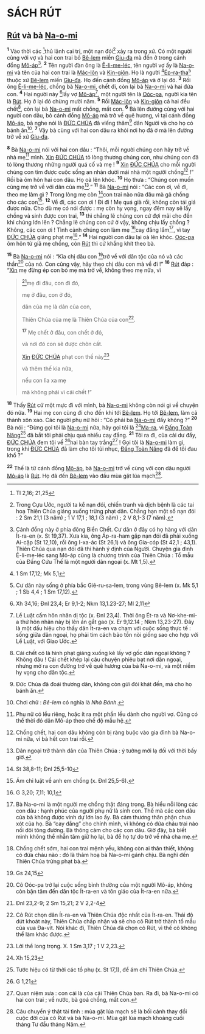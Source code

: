 # SÁCH RÚT

## [Rút]() và bà [Na-o-mi]()

<sup><b>1</b></sup> Vào thời các [^1@-1f443849-2255-4fc6-8143-4a7d1c1c2907]thủ lãnh cai trị, một nạn đói[^1-1f443849-2255-4fc6-8143-4a7d1c1c2907] xảy ra trong xứ. Có một người cùng với vợ và hai con trai bỏ [Bê-lem]() miền [Giu-đa]() mà đến ở trong cánh đồng [Mô-áp]()[^2-1f443849-2255-4fc6-8143-4a7d1c1c2907]. <sup><b>2</b></sup> Tên người đàn ông là [Ê-li-me-léc](), tên người vợ ấy là [Na-o-mi]() và tên của hai con trai là [Mác-lôn]() và [Kin-giôn](). Họ là người [^2@-1f443849-2255-4fc6-8143-4a7d1c1c2907][Ép-ra-tha]()[^3-1f443849-2255-4fc6-8143-4a7d1c1c2907] thuộc xứ [Bê-lem]() miền [Giu-đa](). Họ đến cánh đồng [Mô-áp]() và ở lại đó. <sup><b>3</b></sup> Rồi ông [Ê-li-me-léc](), chồng bà [Na-o-mi](), chết đi, còn lại bà [Na-o-mi]() và hai đứa con. <sup><b>4</b></sup> Hai người này [^3@-1f443849-2255-4fc6-8143-4a7d1c1c2907]lấy vợ [Mô-áp]()[^4-1f443849-2255-4fc6-8143-4a7d1c1c2907], một người tên là [Oóc-pa](), người kia tên là [Rút](). Họ ở lại đó chừng mười năm. <sup><b>5</b></sup> Rồi [Mác-lôn]() và [Kin-giôn]() cả hai đều chết[^5-1f443849-2255-4fc6-8143-4a7d1c1c2907], còn lại bà [Na-o-mi]() mất chồng, mất con. <sup><b>6</b></sup> Bà lên đường cùng với hai người con dâu, bỏ cánh đồng [Mô-áp]() mà trở về quê hương, vì tại cánh đồng [Mô-áp](), bà nghe nói là [ĐỨC CHÚA]() đã viếng thăm[^6-1f443849-2255-4fc6-8143-4a7d1c1c2907] dân Người và cho họ có bánh ăn[^7-1f443849-2255-4fc6-8143-4a7d1c1c2907]. <sup><b>7</b></sup> Vậy bà cùng với hai con dâu ra khỏi nơi họ đã ở mà lên đường trở về xứ [Giu-đa]().

<sup><b>8</b></sup> Bà [Na-o-mi]() nói với hai con dâu : “Thôi, mỗi người chúng con hãy trở về nhà mẹ[^8-1f443849-2255-4fc6-8143-4a7d1c1c2907] mình. [Xin]() [ĐỨC CHÚA]() tỏ lòng thương chúng con, như chúng con đã tỏ lòng thương những người quá cố và mẹ ! <sup><b>9</b></sup> [Xin]() [ĐỨC CHÚA]() cho mỗi người chúng con tìm được cuộc sống an nhàn dưới mái nhà một người chồng[^9-1f443849-2255-4fc6-8143-4a7d1c1c2907] !” Rồi bà ôm hôn hai con dâu. Họ oà lên khóc. <sup><b>10</b></sup> Họ thưa : “Chúng con muốn cùng mẹ trở về với dân của mẹ[^10-1f443849-2255-4fc6-8143-4a7d1c1c2907].” <sup><b>11</b></sup> Bà [Na-o-mi]() nói : “Các con ơi, về đi, theo mẹ làm gì ? Trong lòng mẹ còn [^4@-1f443849-2255-4fc6-8143-4a7d1c1c2907]con trai nào nữa đâu mà gả chồng cho các con[^11-1f443849-2255-4fc6-8143-4a7d1c1c2907]. <sup><b>12</b></sup> Về đi, các con ơi ! Đi đi ! Mẹ quá già rồi, không còn tái giá được nữa. Cho dù mẹ có nói được : mẹ còn hy vọng, ngay đêm nay sẽ lấy chồng và sinh được con trai, <sup><b>13</b></sup> thì chẳng lẽ chúng con cứ đợi mãi cho đến khi chúng lớn lên ? Chẳng lẽ chúng con cứ ở vậy, không chịu lấy chồng ? Không, các con ơi ! Tình cảnh chúng con làm mẹ [^5@-1f443849-2255-4fc6-8143-4a7d1c1c2907]cay đắng lắm[^12-1f443849-2255-4fc6-8143-4a7d1c1c2907], vì tay [ĐỨC CHÚA]() giáng phạt mẹ[^13-1f443849-2255-4fc6-8143-4a7d1c1c2907].” <sup><b>14</b></sup> Hai người con dâu lại oà lên khóc. [Oóc-pa]() ôm hôn từ giã mẹ chồng, còn [Rút]() thì cứ khắng khít theo bà.

<sup><b>15</b></sup> Bà [Na-o-mi]() nói : “Kìa chị dâu con [^6@-1f443849-2255-4fc6-8143-4a7d1c1c2907]trở về với dân tộc của nó và các thần[^14-1f443849-2255-4fc6-8143-4a7d1c1c2907] của nó. Con cũng vậy, hãy theo chị dâu con mà về đi !” <sup><b>16</b></sup> [Rút]() đáp : “[Xin]() mẹ đừng ép con bỏ mẹ mà trở về, không theo mẹ nữa, vì

> [^7@-1f443849-2255-4fc6-8143-4a7d1c1c2907]mẹ đi đâu, con đi đó,
>
> mẹ ở đâu, con ở đó,
>
> dân của mẹ là dân của con,
>
> Thiên Chúa của mẹ là Thiên Chúa của con[^15-1f443849-2255-4fc6-8143-4a7d1c1c2907].
>
> <sup><b>17</b></sup> Mẹ chết ở đâu, con chết ở đó,
>
> và nơi đó con sẽ được chôn cất.
>
> [Xin]() [ĐỨC CHÚA]() phạt con thế này[^16-1f443849-2255-4fc6-8143-4a7d1c1c2907]
>
> và thêm thế kia nữa,
>
> nếu con lìa xa mẹ
>
> mà không phải vì cái chết !”

<sup><b>18</b></sup> Thấy [Rút]() cứ một mực đi với mình, bà [Na-o-mi]() không còn nói gì về chuyện đó nữa. <sup><b>19</b></sup> Hai mẹ con cùng đi cho đến khi tới [Bê-lem](). Họ tới [Bê-lem](), làm cả thành xôn xao. Các người phụ nữ hỏi : “Có phải bà [Na-o-mi]() đấy không ?” <sup><b>20</b></sup> Bà nói : “Đừng gọi tôi là [Na-o-mi]() nữa, hãy gọi tôi là [^8@-1f443849-2255-4fc6-8143-4a7d1c1c2907][Ma-ra](), vì [Đấng Toàn Năng]()[^17-1f443849-2255-4fc6-8143-4a7d1c1c2907] đã bắt tôi phải chịu quá nhiều cay đắng. <sup><b>21</b></sup> Tôi ra đi, của cải dư đầy, [ĐỨC CHÚA]() đem tôi về [^9@-1f443849-2255-4fc6-8143-4a7d1c1c2907]hai bàn tay trắng[^18-1f443849-2255-4fc6-8143-4a7d1c1c2907] ! Gọi tôi là [Na-o-mi]() làm gì, trong khi [ĐỨC CHÚA]() đã làm cho tôi tủi nhục, [Đấng Toàn Năng]() đã để tôi đau khổ ?”

<sup><b>22</b></sup> Thế là từ cánh đồng [Mô-áp](), bà [Na-o-mi]() trở về cùng với con dâu người [Mô-áp]() là [Rút](). Họ đã đến [Bê-lem]() vào đầu mùa gặt lúa mạch[^19-1f443849-2255-4fc6-8143-4a7d1c1c2907].

[^1-1f443849-2255-4fc6-8143-4a7d1c1c2907]: Trong Cựu Ước, người ta kể nạn đói, chiến tranh và dịch bệnh là các tai hoạ Thiên Chúa giáng xuống trừng phạt dân. Chẳng hạn một số nạn đói : 2 Sm 21,1 (3 năm) ; 1 V 17,1 ; 18,1 (3 năm) ; 2 V 8,1-3 (7 năm).

[^2-1f443849-2255-4fc6-8143-4a7d1c1c2907]: Cánh đồng này ở phía đông Biển Chết. Cư dân ở đây có họ hàng với dân Ít-ra-en (x. St 19,37). Xưa kia, ông Áp-ra-ham gặp nạn đói đã phải xuống Ai-cập (St 12,10), rồi ông I-xa-ác (St 26,1) và ông Gia-cóp (St 42,1 ; 43,1). Thiên Chúa qua nạn đói đã thi hành ý định của Người. Chuyện gia đình Ê-li-me-léc sang Mô-áp cũng là chương trình của Thiên Chúa : Tổ mẫu của Đấng Cứu Thế là một người dân ngoại (x. Mt 1,5).

[^3-1f443849-2255-4fc6-8143-4a7d1c1c2907]: Cư dân này sống ở phía bắc Giê-ru-sa-lem, trong vùng Bê-lem (x. Mk 5,1 ; 1 Sb 4,4 ; 1 Sm 17,12).

[^4-1f443849-2255-4fc6-8143-4a7d1c1c2907]: Lề Luật cấm hôn nhân dị tộc (x. Đnl 23,4). Thời ông Ét-ra và Nơ-khe-mi-a thứ hôn nhân này bị lên án gắt gao (x. Er 9,12.14 ; Nkm 13,23-27). Đây là một dấu hiệu cho thấy dân Ít-ra-en va chạm với cuộc sống thực tế : sống giữa dân ngoại, họ phải tìm cách bảo tồn nòi giống sao cho hợp với Lề Luật, với Giao Ước.

[^5-1f443849-2255-4fc6-8143-4a7d1c1c2907]: Cái chết có là hình phạt giáng xuống kẻ lấy vợ gốc dân ngoại không ? Không đâu ! Cái chết khép lại câu chuyện phiêu bạt nơi dân ngoại, nhưng mở ra con đường trở về quê hương của bà Na-o-mi, và một niềm hy vọng cho dân tộc.

[^6-1f443849-2255-4fc6-8143-4a7d1c1c2907]: Đức Chúa đã đoái thương dân, không còn gửi đói khát đến, mà cho họ bánh ăn.

[^7-1f443849-2255-4fc6-8143-4a7d1c1c2907]: Chơi chữ : _Bê-lem_ có nghĩa là _Nhà Bánh_.

[^8-1f443849-2255-4fc6-8143-4a7d1c1c2907]: Phụ nữ có lều riêng, hoặc ít ra một phần lều dành cho người vợ. Cũng có thể thời đó dân Mô-áp theo chế độ mẫu hệ.

[^9-1f443849-2255-4fc6-8143-4a7d1c1c2907]: Chồng chết, hai con dâu không còn bị ràng buộc vào gia đình bà Na-o-mi nữa, vì bà hết con trai rồi.

[^10-1f443849-2255-4fc6-8143-4a7d1c1c2907]: Dân ngoại trở thành dân của Thiên Chúa : ý tưởng mới lạ đối với thời bấy giờ.

[^11-1f443849-2255-4fc6-8143-4a7d1c1c2907]: Ám chỉ luật về anh em chồng (x. Đnl 25,5-6).

[^12-1f443849-2255-4fc6-8143-4a7d1c1c2907]: Bà Na-o-mi là một người mẹ chồng thật đáng trọng. Bà hiểu nỗi lòng các con dâu : hạnh phúc của người phụ nữ là sinh con. Thế mà các con dâu của bà không được vinh dự lớn lao ấy. Bà cảm thương thân phận chua xót của họ. Bà “cay đắng” cho chính mình, vì không có đứa cháu trai nào nối dõi tông đường. Bà thông cảm cho các con dâu. Giờ đây, bà biết mình không thể nhẫn tâm giữ họ lại, bà để họ tự do trở về nhà cha mẹ.

[^13-1f443849-2255-4fc6-8143-4a7d1c1c2907]: Chồng chết sớm, hai con trai mệnh yểu, không còn ai thân thiết, không có đứa cháu nào : đó là thảm hoạ bà Na-o-mi gánh chịu. Bà nghĩ đến Thiên Chúa trừng phạt bà.

[^14-1f443849-2255-4fc6-8143-4a7d1c1c2907]: Cô Oóc-pa trở lại cuộc sống bình thường của một người Mô-áp, không còn bận tâm đến dân tộc Ít-ra-en và tôn giáo của Ít-ra-en nữa.

[^15-1f443849-2255-4fc6-8143-4a7d1c1c2907]: Cô Rút chọn dân Ít-ra-en và Thiên Chúa độc nhất của Ít-ra-en. Thái độ dứt khoát này, Thiên Chúa chấp nhận và sẽ cho cô Rút trở thành tổ mẫu của vua Đa-vít. Nói khác đi, Thiên Chúa đã chọn cô Rút, vì thế cô không thể làm khác được.

[^16-1f443849-2255-4fc6-8143-4a7d1c1c2907]: Lời thề long trọng. X. 1 Sm 3,17 ; 1 V 2,23.

[^17-1f443849-2255-4fc6-8143-4a7d1c1c2907]: Tước hiệu có từ thời các tổ phụ (x. St 17,1), để ám chỉ Thiên Chúa.

[^18-1f443849-2255-4fc6-8143-4a7d1c1c2907]: Quan niệm xưa : con cái là của cải Thiên Chúa ban. Ra đi, bà Na-o-mi có hai con trai ; về nước, bà goá chồng, mất con.

[^19-1f443849-2255-4fc6-8143-4a7d1c1c2907]: Câu chuyển ý thật tài tình : mùa gặt lúa mạch sẽ là bối cảnh thay đổi cuộc đời của cô Rút và bà Na-o-mi. Mùa gặt lúa mạch khoảng cuối tháng Tư đầu tháng Năm.

[^1@-1f443849-2255-4fc6-8143-4a7d1c1c2907]: Tl 2,16; 21,25

[^2@-1f443849-2255-4fc6-8143-4a7d1c1c2907]: 1 Sm 17,12; Mk 5,1

[^3@-1f443849-2255-4fc6-8143-4a7d1c1c2907]: Xh 34,16; Đnl 23,4; Er 9,1-2; Nkm 13,1.23-27; Ml 2,11

[^4@-1f443849-2255-4fc6-8143-4a7d1c1c2907]: St 38,8-11; Đnl 25,5-10

[^5@-1f443849-2255-4fc6-8143-4a7d1c1c2907]: G 3,20; 7,11; 10,1

[^6@-1f443849-2255-4fc6-8143-4a7d1c1c2907]: Gs 24,15

[^7@-1f443849-2255-4fc6-8143-4a7d1c1c2907]: Đnl 23,2-9; 2 Sm 15,21; 2 V 2,2-4

[^8@-1f443849-2255-4fc6-8143-4a7d1c1c2907]: Xh 15,23

[^9@-1f443849-2255-4fc6-8143-4a7d1c1c2907]: G 1,21
